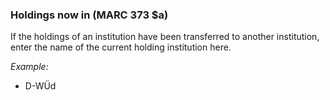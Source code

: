 ### Holdings now in (MARC 373 $a)

If the holdings of an institution have been transferred to another institution, enter the name of the current holding institution here.

_Example:_

- D-WÜd
